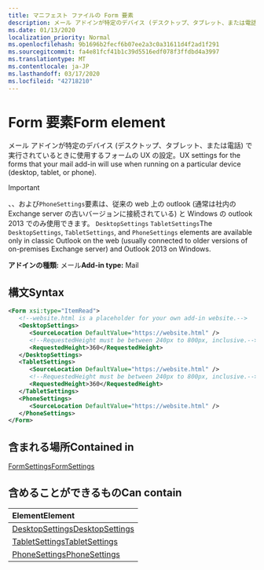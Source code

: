 ```yaml
---
title: マニフェスト ファイルの Form 要素
description: メール アドインが特定のデバイス (デスクトップ、タブレット、または電話) で実行されているときに使用するフォームの UX の設定。
ms.date: 01/13/2020
localization_priority: Normal
ms.openlocfilehash: 9b1696b2fecf6b07ee2a3c0a31611d4f2ad1f291
ms.sourcegitcommit: fa4e81fcf41b1c39d5516edf078f3ffdbd4a3997
ms.translationtype: MT
ms.contentlocale: ja-JP
ms.lasthandoff: 03/17/2020
ms.locfileid: "42718210"
---
```

# <a name="form-element"></a><span data-ttu-id="0bdc7-103">Form 要素</span><span class="sxs-lookup"><span data-stu-id="0bdc7-103">Form element</span></span>

<span data-ttu-id="0bdc7-104">メール アドインが特定のデバイス (デスクトップ、タブレット、または電話) で実行されているときに使用するフォームの UX の設定。</span><span class="sxs-lookup"><span data-stu-id="0bdc7-104">UX settings for the forms that your mail add-in will use when running on a particular device (desktop, tablet, or phone).</span></span>

> [!IMPORTANT]
> <span data-ttu-id="0bdc7-105">、、および`PhoneSettings`要素は、従来の web 上の outlook (通常は社内の Exchange server の古いバージョンに接続されている) と Windows の outlook 2013 でのみ使用できます。 `DesktopSettings` `TabletSettings`</span><span class="sxs-lookup"><span data-stu-id="0bdc7-105">The `DesktopSettings`, `TabletSettings`, and `PhoneSettings` elements are available only in classic Outlook on the web (usually connected to older versions of on-premises Exchange server) and Outlook 2013 on Windows.</span></span>

<span data-ttu-id="0bdc7-106">**アドインの種類:** メール</span><span class="sxs-lookup"><span data-stu-id="0bdc7-106">**Add-in type:** Mail</span></span>

## <a name="syntax"></a><span data-ttu-id="0bdc7-107">構文</span><span class="sxs-lookup"><span data-stu-id="0bdc7-107">Syntax</span></span>

```XML
<Form xsi:type="ItemRead">
   <!--website.html is a placeholder for your own add-in website.-->
   <DesktopSettings>
      <SourceLocation DefaultValue="https://website.html" />
      <!--RequestedHeight must be between 240px to 800px, inclusive.-->
      <RequestedHeight>360</RequestedHeight>
   </DesktopSettings>
   <TabletSettings>
      <SourceLocation DefaultValue="https://website.html" />
      <!--RequestedHeight must be between 240px to 800px, inclusive.-->
      <RequestedHeight>360</RequestedHeight>
   </TabletSettings>
   <PhoneSettings>
      <SourceLocation DefaultValue="https://website.html" />
   </PhoneSettings>
</Form>
```

## <a name="contained-in"></a><span data-ttu-id="0bdc7-108">含まれる場所</span><span class="sxs-lookup"><span data-stu-id="0bdc7-108">Contained in</span></span>

[<span data-ttu-id="0bdc7-109">FormSettings</span><span class="sxs-lookup"><span data-stu-id="0bdc7-109">FormSettings</span></span>](formsettings.md)


## <a name="can-contain"></a><span data-ttu-id="0bdc7-110">含めることができるもの</span><span class="sxs-lookup"><span data-stu-id="0bdc7-110">Can contain</span></span>

|<span data-ttu-id="0bdc7-111">**Element**</span><span class="sxs-lookup"><span data-stu-id="0bdc7-111">**Element**</span></span>|
|:-----|
|[<span data-ttu-id="0bdc7-112">DesktopSettings</span><span class="sxs-lookup"><span data-stu-id="0bdc7-112">DesktopSettings</span></span>](desktopsettings.md)|
|[<span data-ttu-id="0bdc7-113">TabletSettings</span><span class="sxs-lookup"><span data-stu-id="0bdc7-113">TabletSettings</span></span>](tabletsettings.md)|
|[<span data-ttu-id="0bdc7-114">PhoneSettings</span><span class="sxs-lookup"><span data-stu-id="0bdc7-114">PhoneSettings</span></span>](phonesettings.md)|
